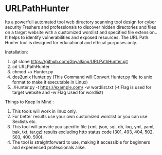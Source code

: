 # URLPathHunter
Its a powerfull automated tool web directory scanning tool design for cyber security Freshers and professionals to discover hidden directories and files on a target website with a customized wordlist and specified file extension.. It helps to identify vulnerabilities and exposed resources.
The URL Path Hunter tool is designed for educational and ethical purposes only.




Installation:
1. git clone https://github.com/Goyalking/URLPathHunter.git
2. cd URLPathHunter
3. chmod +x Hunter.py
4. dos2unix Hunter.py (This Command will Convert Hunter.py file to unix format to make it executable in Linux)
5. ./Hunter.py -t https://example.com/ -w wordlist.txt (-t Flag is used for target website and -w Flag Used for wordlist)




Things to Keep In Mind :
1. This tools will work in linux only.
2. For better results use your own customized wordlist or you can use Seclists etc.
3. This tool will provide you specific file (xml, json, sql, db, log, yml, yaml, bak, txt, tar.gz) results excluding http status code (301, 403, 404, 502, 503, 400, 500).
4. The tool is straightforward to use, making it accessible for beginners and experienced professionals alike.

